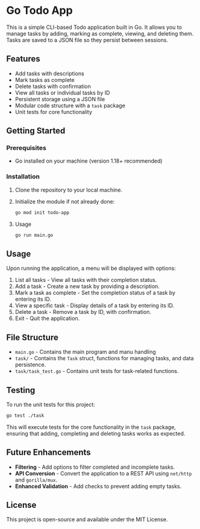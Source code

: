 # Go Todo App

This is a simple CLI-based Todo application built in Go. It allows you to manage tasks by adding, marking as complete, viewing, and deleting them. Tasks are saved to a JSON file so they persist between sessions.

## Features

- Add tasks with descriptions
- Mark tasks as complete
- Delete tasks with confirmation
- View all tasks or individual tasks by ID
- Persistent storage using a JSON file
- Modular code structure with a `task` package
- Unit tests for core functionality

## Getting Started

### Prerequisites

- Go installed on your machine (version 1.18+ recommended)

### Installation

1. Clone the repository to your local machine.
2. Initialize the module if not already done:

   ```bash
   go mod init todo-app
   ```

3. Usage

   ```bash
   go run main.go
   ```

## Usage
Upon running the application, a menu will be displayed with options:
1. List all tasks - View all tasks with their completion status.
2. Add a task - Create a new task by providing a description.
3. Mark a task as complete - Set the completion status of a task by entering its ID.
4. View a specific task - Display details of a task by entering its ID.
5. Delete a task - Remove a task by ID, with confirmation.
6. Exit - Quit the application.

## File Structure
- `main.go` - Contains the main program and manu handling
- `task/` - Contains the `Task` struct, functions for managing tasks, and data persistence.
- `task/task_test.go` - Contains unit tests for task-related functions.

## Testing
To run the unit tests for this project:

   ```bash
   go test ./task
   ```
This will execute tests for the core functionality in the `task` package, ensuring that adding, completing and deleting tasks works as expected.

## Future Enhancements
- **Filtering** - Add options to filter completed and incomplete tasks.
- **API Conversion** - Convert the application to a REST API using `net/http` and `gorilla/mux`.
- **Enhanced Validation** - Add checks to prevent adding empty tasks.

## License
This project is open-source and available under the MIT License.